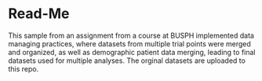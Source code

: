 # Read-Me
This sample from an assignment from a course at BUSPH implemented data managing practices, where datasets from multiple trial points were merged and organized, as well as demographic patient data merging, leading to final datasets used for multiple analyses.
The orginal datasets are uploaded to this repo.
